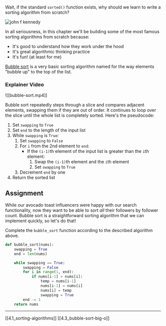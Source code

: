Wait, if the standard `sorted()` function exists, why should we learn to write a sorting algorithm from scratch?

![john f kennedy](https://storage.googleapis.com/qvault-webapp-dynamic-assets/course_assets/Jev7rhR.png)

In all seriousness, in this chapter we'll be building some of the most famous sorting algorithms from scratch because:

- It's good to understand how they work under the hood
- It's great algorithmic thinking practice
- It's fun! (at least for me)

[Bubble sort](https://en.wikipedia.org/wiki/Bubble_sort) is a very basic sorting algorithm named for the way elements "bubble up" to the top of the list.

### Explainer Video
![[bubble-sort.mp4]]

Bubble sort repeatedly steps through a slice and compares adjacent elements, swapping them if they are out of order. It continues to loop over the slice until the whole list is completely sorted. Here's the pseudocode:

1. Set `swapping` to `True`
2. Set `end` to the length of the input list
3. While `swapping` is `True`:
    1. Set `swapping` to `False`
    2. For `i` from the 2nd element to `end`:
        - If the `(i-1)`th element of the input list is greater than the `i`th element:
            1. Swap the `(i-1)`th element and the `i`th element
            2. Set `swapping` to `True`
    3. Decrement `end` by one
4. Return the sorted list

## Assignment

While our avocado toast influencers were happy with our search functionality, now they want to be able to sort _all_ their followers by follower count. Bubble sort is a straightforward sorting algorithm that we can implement quickly, so let's do that!

Complete the `bubble_sort` function according to the described algorithm above.

``` python
def bubble_sort(nums):
    swapping = True
    end = len(nums)

    while swapping == True:
        swapping = False
        for i in range(1, end):
            if nums[i-1] > nums[i]:
                temp = nums[i-1]
                nums[i-1] = nums[i]
                nums[i] = temp
                swapping = True
        end -= 1
    return nums
```
---
[[4.1_sorting-algorithms]]
[[4.3_bubble-sort-big-o]]
